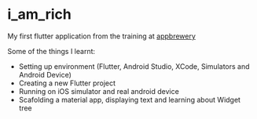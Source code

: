 # i_am_rich

My first flutter application from the training at [appbrewery](https://www.appbrewery.co/p/flutter-development-bootcamp-with-dart)

Some of the things I learnt:

+ Setting up environment (Flutter, Android Studio, XCode, Simulators and Android Device)
+ Creating a new Flutter project
+ Running on iOS simulator and real android device
+ Scafolding a material app, displaying text and learning about Widget tree
